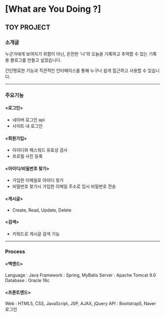 # [What are You Doing ?]

## TOY PROJECT

### 소개글
누군가에게 보여지기 위함이 아닌, 온전한 '나'의 오늘을 기록하고 추억할 수 있는 기록용 블로그를 만들고 싶었습니다.

간단명료한 기능과 직관적인 인터페이스를 통해 누구나 쉽게 접근하고 사용할 수 있습니다.  

-----
### 주요기능
#### <로그인>
* 네이버 로그인 api
* 사이트 내 로그인
#### <회원가입>
* 아이디와 패스워드 유효성 검사
* 프로필 사진 등록
#### <아이디/비밀번호 찾기>
* 가입한 이메일로 아이디 찾기
* 비밀번호 찾기시 가입한 이메일 주소로 임시 비밀번호 전송
#### <게시글>
* Create, Read, Update, Delete
#### <검색>
* 키워드로 게시글 검색 기능
-----
### Process
#### <백엔드>
Language : Java
Framework : Spring, MyBatis
Server : Apache Tomcat 9.0
Database : Oracle 18c

#### <프론트엔드>
Web : HTML5, CSS, JavaScript, JSP, AJAX, jQuery
API : Bootstrap5, Naver 로그인
